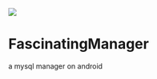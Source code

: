 [![](https://img.shields.io/badge/State-developing-yellowgreen.svg)](https://mathdriver.github.io)
# FascinatingManager
a mysql manager on android
